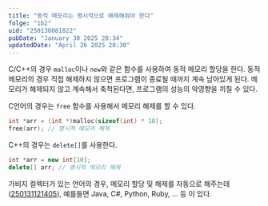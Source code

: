 ```yaml
---
title: "동적 메모리는 명시적으로 해제해줘야 한다"
folge: "1b2"
uid: "250130081822"
pubDate: "January 30 2025 20:34"
updatedDate: "April 26 2025 20:30"
---
```


C/C++의 경우 `malloc`이나 `new`와 같은 함수를 사용하여 동적 메모리 할당을 한다. 동적 메모리의 경우 직접 해제하지 않으면 프로그램이 종료될 때까지 계속 남아있게 된다. 메모리가 해제되지 않고 계속해서 축척된다면, 프로그램의 성능의 악영향을 끼칠 수 있다. 

C언어의 경우는 `free` 함수를 사용해서 메모리 해제를 할 수 있다.
```c
int *arr = (int *)malloc(sizeof(int) * 10);
free(arr); // 명시적 메모리 해제
```

C++의 경우는 `delete[]`를 사용한다.
```cpp
int *arr = new int[10];
delete[] arr; // 명시적 메모리 해제
```

가비지 컬렉터가 있는 언어의 경우, 메모리 할당 및 해제를 자동으로 해주는데 ([250131121405](/note/250131121405)), 예를들면 Java, C#, Python, Ruby, ... 등 이 있다.